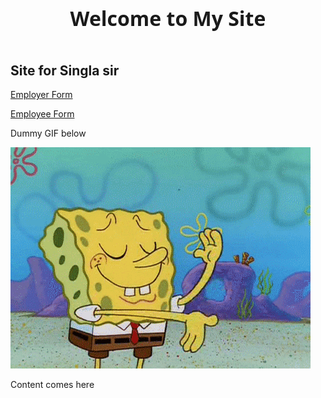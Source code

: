 <!--[if lt IE 7]>      <html class="no-js lt-ie9 lt-ie8 lt-ie7"> <![endif]-->
<!--[if IE 7]>         <html class="no-js lt-ie9 lt-ie8"> <![endif]-->
<!--[if IE 8]>         <html class="no-js lt-ie9"> <![endif]-->
<!--[if gt IE 8]><!--> <html class="no-js"> <!--<![endif]-->
<head>
<meta charset="utf-8">
<meta http-equiv="X-UA-Compatible" content="IE=edge,chrome=1">
<title>Site for Singla Sir</title>

<!--iOS -->
<meta name="viewport" content="width=device-width, initial-scale=1.0">


<!-- Place favicon.ico and apple-touch-icon.png in the root directory -->

<link rel="stylesheet" href="css/normalize.css">
<link rel="stylesheet" href="css/main.css">
<script src="js/vendor/modernizr-2.6.2.min.js"></script>
<style type="text/css">
.back-link a
{
	color: #4ca340;
	text-decoration: none; 
	border-bottom: 1px #4ca340 solid;
}
.back-link a:hover, .back-link a:focus
{
	color: #408536; 
	text-decoration: none;
	border-bottom: 1px #408536 solid;
}
.entry-title
{
	height: 100%;
	/* The html and body elements cannot have any padding or margin. */
	margin: 0;
	font-size: 14px;
	font-family: 'Open Sans', sans-serif;
	font-size: 32px;
	margin-bottom: 3px;
}
.entry-header
{
	text-align: center;
	margin: 0 auto 50px auto;
	width: 80%;
        max-width: 978px;
	position: relative;
	z-index: 10001;
}
#demo-content
{
	padding-top: 100px;
}
</style>
</head>
<body class="demo">

<!--[if lt IE 7]>
<p class="chromeframe">You are using an <strong>outdated</strong> browser. Please <a href="http://browsehappy.com/">upgrade your browser</a> or <a href="http://www.google.com/chromeframe/?redirect=true">activate Google Chrome Frame</a> to improve your experience.</p>
<![endif]-->

<!-- Demo content -->

<div id="demo-content">

<header class="entry-header">

<h1 class="entry-title">Welcome to My Site</h1>

</header>

<div id="loader-wrapper">
<div id="loader"></div>

<div class="loader-section section-left"></div>
<div class="loader-section section-right"></div>

</div>

<div id="content" markdown="1">

## Site for Singla sir

[Employer Form](https://goo.gl/forms/USKwN4lJoKBIawTo2)

[Employee Form](https://goo.gl/forms/Ii9ndq99mcpcFnJt2)

Dummy GIF below

<img src = "image/image.gif" alt = "Dummy Gif">

Content comes here

</div>

</div>

<!-- /Demo content -->

<script>window.jQuery || document.write('<script src="js/vendor/jquery-1.9.1.min.js"><\/script>')</script>
<script src="js/main.js"></script>

</body>
